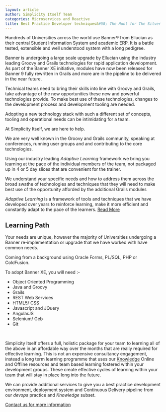 ```yaml
---
layout: article
author: Simplicity Itself Team
categories: Microservices and Reactive
title: Best Practice Developer techniques&#58; The Hunt for The Silver Bullet
---
```

Hundreds of Universities across the world use Banner® from Ellucian as their central Student Information System and academic ERP. It is a battle tested, extensible and well understood system with a long pedigree.

Banner is undergoing a large scale upgrade by Ellucian using the industry leading Groovy and Grails technologies for rapid application development. As part of the Banner XE initiative, modules have now been released for Banner 9 fully rewritten in Grails and more are in the pipeline to be delivered in the near future.

Technical teams need to bring their skills into line with Groovy and Grails, take advantage of the new opportunities these new and powerful technologies provide. To make best use of these technologies, changes to the development process and development tooling are needed.

Adopting a new technology stack with such a different set of concepts, tooling and operational needs can be intimidating for a team.

At Simplicity Itself, we are here to help.

We are very well known in the Groovy and Grails community, speaking at conferences, running user groups and and contributing to the core technologies.

Using our industry leading <em>Adaptive Learning</em> framework we bring you learning at the pace of the individual members of the team, not packaged up in 4 or 5 day slices that are convenient for the trainer.

We understand your specific needs and how to address them across the broad swathe of technologies and techniques that they will need to make best use of the opportunity afforded by the additional Grails modules

<em>Adaptive Learning</em> is a framework of tools and techniques that we have developed over years to reinforce learning, make it more efficient and constantly adapt to the pace of the learners. <a title="Rationale for Work Based Learning" href="http://www.simplicityitself.com/learning/rationale-for-work-based-learning/" target="_blank">Read More</a>
<h2>Learning Path</h2>
Your needs are unique, however the majority of Universities undergoing a Banner re-implementation or upgrade that we have worked with have common needs.

Coming from a background using Oracle Forms, PL/SQL, PHP or ColdFusion.

To adopt Banner XE, you will need :-
<ul>
	<li>Object Oriented Programming</li>
	<li>Java and Groovy</li>
	<li>Grails</li>
	<li>REST Web Services</li>
	<li>HTML5/ CSS</li>
	<li>Javascript and JQuery</li>
	<li>AngularJS</li>
	<li>Selenium/ Geb</li>
	<li>Git</li>
</ul>
&nbsp;

Simplicity Itself offers a full, holistic package for your team to learning all of the above in an affordable way over the months that are really required for effective learning. This is not an expensive consultancy engagement, instead a long term learning programme that uses our <a title="Expert Learning: The Knowledge" href="http://www.simplicityitself.com/learning/the-knowledge/">Knowledge</a> Online and Offline resources and team based learning fostered within your development groups. These create effective cycles of learning within your team that will stay in place long into the future.

We can provide additional services to give you a best practice development environment, deployment system and Continuous Delivery pipeline from our <em>devops </em>practice and <em>Knowledge</em> subset.

<a href="http://www.simplicityitself.com/#contactus" target="_blank">Contact us for more information</a>